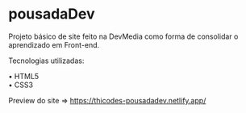 # pousadaDev

Projeto básico de site feito na DevMedia como forma de consolidar o aprendizado em Front-end.

Tecnologias utilizadas:

• HTML5<br>
• CSS3

Preview do site => https://thicodes-pousadadev.netlify.app/
